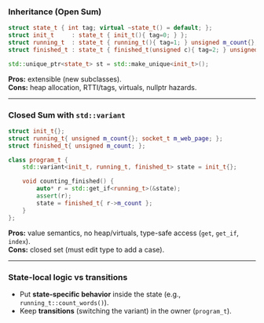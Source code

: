 ### **Inheritance (Open Sum)**
```cpp
struct state_t { int tag; virtual ~state_t() = default; };
struct init_t     : state_t { init_t(){ tag=0; } };
struct running_t  : state_t { running_t(){ tag=1; } unsigned m_count{}; socket_t m_web_page; };
struct finished_t : state_t { finished_t(unsigned c){ tag=2; } unsigned m_count; };

std::unique_ptr<state_t> st = std::make_unique<init_t>();
```
**Pros:** extensible (new subclasses).  
**Cons:** heap allocation, RTTI/tags, virtuals, nullptr hazards.

---

### **Closed Sum with `std::variant`**
```cpp
struct init_t{};
struct running_t{ unsigned m_count{}; socket_t m_web_page; };
struct finished_t{ unsigned m_count; };

class program_t {
    std::variant<init_t, running_t, finished_t> state = init_t{};

    void counting_finished() {
        auto* r = std::get_if<running_t>(&state);
        assert(r);
        state = finished_t{ r->m_count };
    }
};
```
**Pros:** value semantics, no heap/virtuals, type-safe access (`get`, `get_if`, `index`).  
**Cons:** closed set (must edit type to add a case).

---

### **State-local logic vs transitions**
- Put **state-specific behavior** inside the state (e.g., `running_t::count_words()`).
- Keep **transitions** (switching the variant) in the owner (`program_t`).

